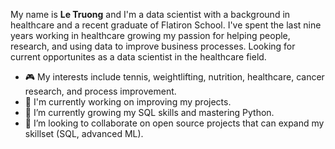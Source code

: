 My name is **Le Truong** and I'm a data scientist with a background in healthcare and a recent graduate of Flatiron School. I've spent the last nine years working in healthcare growing my passion for helping people, research, and using data to improve business processes. Looking for current opportunites as a data scientist in the healthcare field.

- :video_game: My interests include tennis, weightlifting, nutrition, healthcare, cancer research, and process improvement.
- 👀 I'm currently working on improving my projects.
- 🌱 I’m currently growing my SQL skills and mastering Python.
- 💞️ I’m looking to collaborate on open source projects that can expand my skillset (SQL, advanced ML).

<!---
letruong711/letruong711 is a ✨ special ✨ repository because its `README.md` (this file) appears on your GitHub profile.
You can click the Preview link to take a look at your changes.
--->
